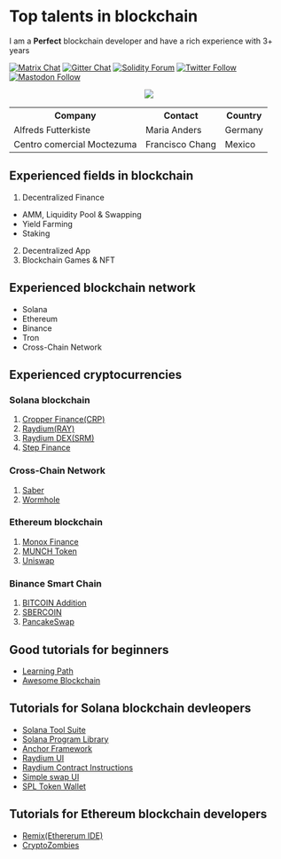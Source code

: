 # Top talents in blockchain

I am a **Perfect** blockchain developer and have a rich experience with 3+ years

[![Matrix Chat](https://img.shields.io/badge/Matrix%20-chat-brightgreen?style=plastic&logo=matrix)](https://matrix.to/#/#ethereum_solidity:gitter.im)
[![Gitter Chat](https://img.shields.io/badge/Gitter%20-chat-brightgreen?style=plastic&logo=gitter)](https://gitter.im/ethereum/solidity)
[![Solidity Forum](https://img.shields.io/badge/Solidity_Forum%20-discuss-brightgreen?style=plastic&logo=discourse)](https://forum.soliditylang.org/)
[![Twitter Follow](https://img.shields.io/twitter/follow/solidity_lang?style=plastic&logo=twitter)](https://twitter.com/solidity_lang)
[![Mastodon Follow](https://img.shields.io/mastodon/follow/000335908?domain=https%3A%2F%2Ffosstodon.org%2F&logo=mastodon&style=plastic)](https://fosstodon.org/@solidity)
<center>
<img src = 'https://github.com/IT-Prince/IT-Prince/blob/main/assets/banner.jpeg'>
</center>
<table>
  <tr>
    <th>Company</th>
    <th>Contact</th>
    <th>Country</th>
  </tr>
  <tr>
    <td>Alfreds Futterkiste</td>
    <td>Maria Anders</td>
    <td>Germany</td>
  </tr>
  <tr>
    <td>Centro comercial Moctezuma</td>
    <td>Francisco Chang</td>
    <td>Mexico</td>
  </tr>
</table>

## Experienced fields in blockchain
1. Decentralized Finance
  - AMM, Liquidity Pool & Swapping
  - Yield Farming
  - Staking
2. Decentralized App
3. Blockchain Games & NFT

## Experienced blockchain network
- Solana
- Ethereum
- Binance
- Tron
- Cross-Chain Network

## Experienced cryptocurrencies
### Solana blockchain
1. [Cropper Finance(CRP)](https://cropper.finance)
1. [Raydium(RAY)](https://raydium.io/)
1. [Raydium DEX(SRM)](https://dex.raydium.io/#/market/ByRys5tuUWDgL73G8JBAEfkdFf8JWBzPBDHsBVQ5vbQA)
1. [Step Finance](https://app.step.finance/)
### Cross-Chain Network
1. [Saber](https://saber.so/)
2. [Wormhole](https://wormholebridge.com/#/)
### Ethereum blockchain

1. [Monox Finance](https://monox.finance/)
1. [MUNCH Token](https://munchproject.io/)
1. [Uniswap](https://uniswap.org/)


### Binance Smart Chain
1. [BITCOIN Addition](https://btcadd.io/)
1. [SBERCOIN](https://www.sbrcoin.com/)
1. [PancakeSwap](https://pancakeswap.finance/)
## Good tutorials for beginners
- [Learning Path](https://github.com/protofire/blockchain-learning-path)
- [Awesome Blockchain](https://github.com/yjjnls/awesome-blockchain)
## Tutorials for Solana blockchain devleopers
- [Solana Tool Suite](https://docs.solana.com/cli/install-solana-cli-tools)
- [Solana Program Library](https://github.com/solana-labs/solana-program-library)
- [Anchor Framework](https://github.com/project-serum/anchor)
- [Raydium UI](https://github.com/raydium-io/raydium-ui)
- [Raydium Contract Instructions](https://github.com/raydium-io/raydium-contract-instructions)
- [Simple swap UI](https://github.com/solana-labs/oyster-swap)
- [SPL Token Wallet](https://github.com/project-serum/spl-token-wallet)
## Tutorials for Ethereum blockchain developers
- [Remix(Ethererum IDE)](http://remix.ethereum.org/)
- [CryptoZombies](https://cryptozombies.io/)


